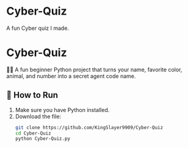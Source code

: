 # Cyber-Quiz
A fun Cyber quiz I made.
# Cyber-Quiz

🕵️‍♂️ A fun beginner Python project that turns your name, favorite color, animal, and number into a secret agent code name.

## 🔧 How to Run

1. Make sure you have Python installed.
2. Download the file:
   ```bash
   git clone https://github.com/KingSlayer9909/Cyber-Quiz
   cd Cyber-Quiz
   python Cyber-Quiz.py
